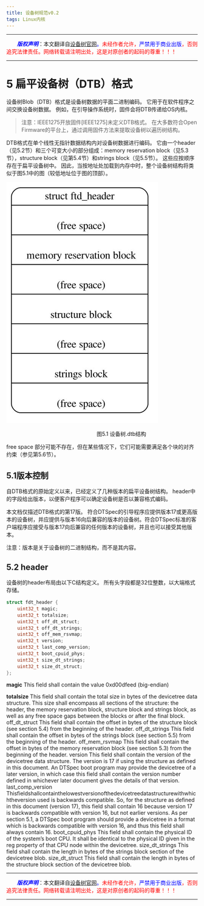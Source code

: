 ```yaml
---
title: 设备树规范v0.2
tags: Linux内核
---
```


------

&emsp;&emsp;<font color=blue>**_版权声明_**</font>：本文翻译自<font color=blue>[设备树官网](https://www.devicetree.org/)。</font><font color=red>未经作者允许，<font color=blue>严禁用于商业出版</font>，否则追究法律责任。网络转载请注明出处，这是对原创者的起码的尊重！！！</font>

------

<style>table{word-break:initial;}</style>



# 5 扁平设备树（DTB）格式

设备树Blob（DTB）格式是设备树数据的平面二进制编码。 它用于在软件程序之间交换设备树数据。 例如，在引导操作系统时，固件会将DTB传递给OS内核。

>注意：IEEE1275开放固件[IEEE1275]未定义DTB格式。 在大多数符合Open Firmware的平台上，通过调用固件方法来提取设备树以遍历树结构。


DTB格式在单个线性无指针数据结构内对设备树数据进行编码。 它由一个header（见5.2节）和三个可变大小的部分组成：memory reservation block（见5.3节），structure block（见第5.4节）和strings block（见5.5节）。 这些应按顺序存在于扁平设备树中。 因此，当按地址处加载到内存中时，整个设备树结构将类似于图5.1中的图（较低地址位于图的顶部）。

![8](https://www.github.com/liao20081228/blog/raw/master/图片/设备树规范v0.2/8.JPG)

&emsp;&emsp;&emsp;&emsp;&emsp;&emsp;&emsp;&emsp;&emsp;&emsp;&emsp;&emsp;&emsp;&emsp;&emsp;&emsp;&emsp;图5.1 设备树.dtb结构

free space 部分可能不存在，但在某些情况下，它们可能需要满足各个块的对齐约束（参见第5.6节）。


## 5.1版本控制
自DTB格式的原始定义以来，已经定义了几种版本的扁平设备树结构。 header中的字段给出版本，以便客户程序可以确定设备树是否以兼容格式编码。

本文档仅描述DTB格式的第17版。 符合DTSpec的引导程序应提供版本17或更高版本的设备树，并应提供与版本16向后兼容的版本的设备树。符合DTSpec标准的客户端程序应接受与版本17向后兼容的任何版本的设备树，并且也可以接受其他版本。

注意：版本是关于设备树的二进制结构，而不是其内容。

## 5.2 header
设备树的header布局由以下C结构定义。 所有头字段都是32位整数，以大端格式存储。

```c
struct fdt_header {
	uint32_t magic;
	uint32_t totalsize;
	uint32_t off_dt_struct;
	uint32_t off_dt_strings;
	uint32_t off_mem_rsvmap;
	uint32_t version;
	uint32_t last_comp_version;
	uint32_t boot_cpuid_phys;
	uint32_t size_dt_strings;
	uint32_t size_dt_struct;
};
```
**magic** This field shall contain the value 0xd00dfeed (big-endian)

**totalsize** This field shall contain the total size in bytes of the devicetree data structure. This size shall encompass all
sections of the structure: the header, the memory reservation block, structure block and strings block, as well as any
free space gaps between the blocks or after the final block.
off_dt_struct This field shall contain the offset in bytes of the structure block (see section 5.4) from the beginning
of the header.
off_dt_strings This field shall contain the offset in bytes of the strings block (see section 5.5) from the beginning
of the header.
off_mem_rsvmap This field shall contain the offset in bytes of the memory reservation block (see section 5.3) from
the beginning of the header.
version This field shall contain the version of the devicetree data structure. The version is 17 if using the structure as
defined in this document. An DTSpec boot program may provide the devicetree of a later version, in which case
this field shall contain the version number defined in whichever later document gives the details of that version.
last_comp_version Thisfieldshallcontainthelowestversionofthedevicetreedatastructurewithwhichtheversion
used is backwards compatible. So, for the structure as defined in this document (version 17), this field shall contain
16 because version 17 is backwards compatible with version 16, but not earlier versions. As per section 5.1, a
DTSpec boot program should provide a devicetree in a format which is backwards compatible with version 16, and
thus this field shall always contain 16.
boot_cpuid_phys This field shall contain the physical ID of the system’s boot CPU. It shall be identical to the
physical ID given in the reg property of that CPU node within the devicetree.
size_dt_strings This field shall contain the length in bytes of the strings block section of the devicetree blob.
size_dt_struct This field shall contain the length in bytes of the structure block section of the devicetree blob.

------

&emsp;&emsp;<font color=blue>**_版权声明_**</font>：本文翻译自<font color=blue>[设备树官网](https://www.devicetree.org/)。</font><font color=red>未经作者允许，<font color=blue>严禁用于商业出版</font>，否则追究法律责任。网络转载请注明出处，这是对原创者的起码的尊重！！！</font>

------
